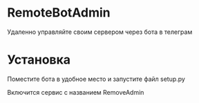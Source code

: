 # RemoteBotAdmin
Удаленно управляйте своим сервером через бота в телеграм

# Установка
Поместите бота в удобное место и запустите файл setup.py

Включится сервис с названием RemoveAdmin
